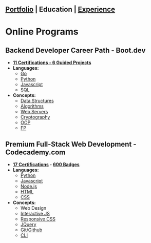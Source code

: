 ## [Portfolio](https://skovranek.github.io/) | Education | [Experience](https://skovranek.github.io//experience.html)

# Online Programs
## Backend Developer Career Path - Boot.dev 
- __[11 Certifications - 6 Guided Projects](https://www.boot.dev/u/afk)__
- __Languages:__
  - [Go](https://www.boot.dev/certificate/afk/3b39d0f6-f944-4f1b-832d-a1daba32eda4)
  - [Python](https://www.boot.dev/certificate/afk/f9a25dfb-3e00-4727-ac78-36de82315355)
  - [Javascript](https://www.boot.dev/certificate/afk/2af5c197-21eb-48b4-bd90-b0d59adb311e)
  - [SQL]()
- __Concepts:__
  - [Data Structures](https://www.boot.dev/certificate/afk/7bbb53ed-2106-4f6b-b885-e7645c2ff9d8)
  - [Algorithms](https://www.boot.dev/certificate/afk/884342fc-5469-47b4-8125-8bfc897428a8)
  - [Web Servers](https://www.boot.dev/certificate/afk/81b7293c-60aa-40c7-a158-7c87428f6031)
  - [Cryptography](https://www.boot.dev/certificate/afk/6321ddbf-49eb-4748-9737-6bc12e8bb705)
  - [OOP](https://www.boot.dev/certificate/afk/f9a48bbc-d1ff-4388-bf0c-23c6e3c60ae0)
  - [FP](https://www.boot.dev/certificate/afk/b1459f0c-21eb-41e5-b7f3-562ef69d344c)

## Premium Full-Stack Web Development - Codecademy.com
- __[17 Certifications](https://www.codecademy.com/profiles/skovranek) - [600 Badges](https://www.codecademy.com/users/skovranek/achievements)__
- __Languages:__
  - [Python](https://www.codecademy.com/profiles/skovranek/certificates/b97fd4d87a816c761a674af1b5391ef1)
  - [Javascript](https://www.codecademy.com/profiles/skovranek/certificates/705dcb15de0da4dd9d9fc4f3274b430e)
  - [Node.js](https://www.codecademy.com/profiles/skovranek/certificates/240305d50b925c17868f1ac7a21a3261)
  - [HTML](https://www.codecademy.com/profiles/skovranek/certificates/9eb0741e5ebef1f9f58a53bfac67d3a7)
  - [CSS](https://www.codecademy.com/profiles/skovranek/certificates/3a62023b0054dc793edc0adecd715fd7)
- __Concepts:__
  - Web Design
  - [Interactive JS](https://www.codecademy.com/profiles/skovranek/certificates/36ae898a1d1c8524815305b2d1d2ebab)
  - [Responsive CSS](https://www.codecademy.com/profiles/skovranek/certificates/3a62023b0054dc793edc0adecd715fd7)
  - [JQuery](https://www.codecademy.com/profiles/skovranek/certificates/0becf7c1cd2bd715f24331dddd23425a)
  - [Git/Github](https://www.codecademy.com/profiles/skovranek/certificates/a8ab218d5950c29861635cc0bf12fd13)
  - [CLI](https://www.codecademy.com/profiles/skovranek/certificates/c87ba0541f8be78bc2f4ba1128233f6f)
